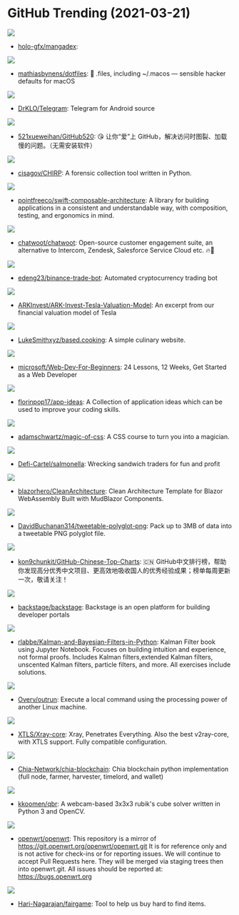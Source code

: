 # GitHub Trending (2021-03-21)

![](https://img.shields.io/badge/PHP-New%2018-green?style=flat-square&logo=appveyor)
- [holo-gfx/mangadex](https://github.com/holo-gfx/mangadex): 

![](https://img.shields.io/badge/Shell-New%20689-green?style=flat-square&logo=appveyor)
- [mathiasbynens/dotfiles](https://github.com/mathiasbynens/dotfiles): 🔧 .files, including ~/.macos — sensible hacker defaults for macOS

![](https://img.shields.io/badge/C%2B%2B-New%2017-green?style=flat-square&logo=appveyor)
- [DrKLO/Telegram](https://github.com/DrKLO/Telegram): Telegram for Android source

![](https://img.shields.io/badge/Python-New%20232-green?style=flat-square&logo=appveyor)
- [521xueweihan/GitHub520](https://github.com/521xueweihan/GitHub520): 😘 让你“爱”上 GitHub，解决访问时图裂、加载慢的问题。（无需安装软件）

![](https://img.shields.io/badge/Python-New%20222-green?style=flat-square&logo=appveyor)
- [cisagov/CHIRP](https://github.com/cisagov/CHIRP): A forensic collection tool written in Python.

![](https://img.shields.io/badge/Swift-New%20122-green?style=flat-square&logo=appveyor)
- [pointfreeco/swift-composable-architecture](https://github.com/pointfreeco/swift-composable-architecture): A library for building applications in a consistent and understandable way, with composition, testing, and ergonomics in mind.

![](https://img.shields.io/badge/Ruby-New%20401-green?style=flat-square&logo=appveyor)
- [chatwoot/chatwoot](https://github.com/chatwoot/chatwoot): Open-source customer engagement suite, an alternative to Intercom, Zendesk, Salesforce Service Cloud etc. 🔥💬

![](https://img.shields.io/badge/Python-New%2017-green?style=flat-square&logo=appveyor)
- [edeng23/binance-trade-bot](https://github.com/edeng23/binance-trade-bot): Automated cryptocurrency trading bot

![](https://img.shields.io/badge/none-New%20106-green?style=flat-square&logo=appveyor)
- [ARKInvest/ARK-Invest-Tesla-Valuation-Model](https://github.com/ARKInvest/ARK-Invest-Tesla-Valuation-Model): An excerpt from our financial valuation model of Tesla

![](https://img.shields.io/badge/Makefile-New%20177-green?style=flat-square&logo=appveyor)
- [LukeSmithxyz/based.cooking](https://github.com/LukeSmithxyz/based.cooking): A simple culinary website.

![](https://img.shields.io/badge/JavaScript-New%20487-green?style=flat-square&logo=appveyor)
- [microsoft/Web-Dev-For-Beginners](https://github.com/microsoft/Web-Dev-For-Beginners): 24 Lessons, 12 Weeks, Get Started as a Web Developer

![](https://img.shields.io/badge/none-New%20364-green?style=flat-square&logo=appveyor)
- [florinpop17/app-ideas](https://github.com/florinpop17/app-ideas): A Collection of application ideas which can be used to improve your coding skills.

![](https://img.shields.io/badge/CSS-New%20160-green?style=flat-square&logo=appveyor)
- [adamschwartz/magic-of-css](https://github.com/adamschwartz/magic-of-css): A CSS course to turn you into a magician.

![](https://img.shields.io/badge/none-New%2070-green?style=flat-square&logo=appveyor)
- [Defi-Cartel/salmonella](https://github.com/Defi-Cartel/salmonella): Wrecking sandwich traders for fun and profit

![](https://img.shields.io/badge/C%23-New%2068-green?style=flat-square&logo=appveyor)
- [blazorhero/CleanArchitecture](https://github.com/blazorhero/CleanArchitecture): Clean Architecture Template for Blazor WebAssembly Built with MudBlazor Components.

![](https://img.shields.io/badge/Python-New%20487-green?style=flat-square&logo=appveyor)
- [DavidBuchanan314/tweetable-polyglot-png](https://github.com/DavidBuchanan314/tweetable-polyglot-png): Pack up to 3MB of data into a tweetable PNG polyglot file.

![](https://img.shields.io/badge/Java-New%20100-green?style=flat-square&logo=appveyor)
- [kon9chunkit/GitHub-Chinese-Top-Charts](https://github.com/kon9chunkit/GitHub-Chinese-Top-Charts): 🇨🇳 GitHub中文排行榜，帮助你发现高分优秀中文项目、更高效地吸收国人的优秀经验成果；榜单每周更新一次，敬请关注！

![](https://img.shields.io/badge/TypeScript-New%20315-green?style=flat-square&logo=appveyor)
- [backstage/backstage](https://github.com/backstage/backstage): Backstage is an open platform for building developer portals

![](https://img.shields.io/badge/Jupyter%20Notebook-New%2051-green?style=flat-square&logo=appveyor)
- [rlabbe/Kalman-and-Bayesian-Filters-in-Python](https://github.com/rlabbe/Kalman-and-Bayesian-Filters-in-Python): Kalman Filter book using Jupyter Notebook. Focuses on building intuition and experience, not formal proofs. Includes Kalman filters,extended Kalman filters, unscented Kalman filters, particle filters, and more. All exercises include solutions.

![](https://img.shields.io/badge/Python-New%20617-green?style=flat-square&logo=appveyor)
- [Overv/outrun](https://github.com/Overv/outrun): Execute a local command using the processing power of another Linux machine.

![](https://img.shields.io/badge/Go-New%2049-green?style=flat-square&logo=appveyor)
- [XTLS/Xray-core](https://github.com/XTLS/Xray-core): Xray, Penetrates Everything. Also the best v2ray-core, with XTLS support. Fully compatible configuration.

![](https://img.shields.io/badge/Python-New%2076-green?style=flat-square&logo=appveyor)
- [Chia-Network/chia-blockchain](https://github.com/Chia-Network/chia-blockchain): Chia blockchain python implementation (full node, farmer, harvester, timelord, and wallet)

![](https://img.shields.io/badge/Python-New%2013-green?style=flat-square&logo=appveyor)
- [kkoomen/qbr](https://github.com/kkoomen/qbr): A webcam-based 3x3x3 rubik's cube solver written in Python 3 and OpenCV.

![](https://img.shields.io/badge/C-New%2011-green?style=flat-square&logo=appveyor)
- [openwrt/openwrt](https://github.com/openwrt/openwrt): This repository is a mirror of https://git.openwrt.org/openwrt/openwrt.git It is for reference only and is not active for check-ins or for reporting issues. We will continue to accept Pull Requests here. They will be merged via staging trees then into openwrt.git. All issues should be reported at: https://bugs.openwrt.org

![](https://img.shields.io/badge/Python-New%2026-green?style=flat-square&logo=appveyor)
- [Hari-Nagarajan/fairgame](https://github.com/Hari-Nagarajan/fairgame): Tool to help us buy hard to find items.


